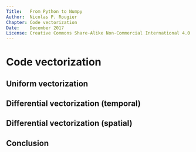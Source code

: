 ```yaml
---
Title:   From Python to Numpy
Author:  Nicolas P. Rougier
Chapter: Code vectorization
Date:    December 2017
License: Creative Commons Share-Alike Non-Commercial International 4.0
---
```


    
Code vectorization
===============================================================================

Uniform vectorization
---------------------

Differential vectorization (temporal)
-------------------------------------

Differential vectorization (spatial)
------------------------------------

Conclusion
----------
  
